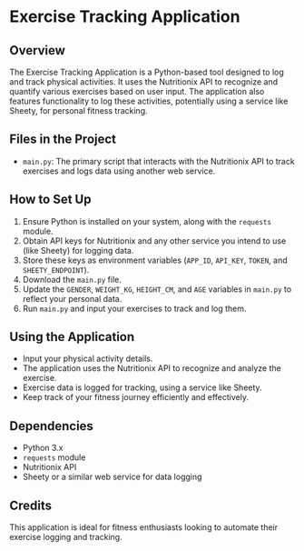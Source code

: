 # Exercise Tracking Application

## Overview
The Exercise Tracking Application is a Python-based tool designed to log and track physical activities. It uses the Nutritionix API to recognize and quantify various exercises based on user input. The application also features functionality to log these activities, potentially using a service like Sheety, for personal fitness tracking.

## Files in the Project
- `main.py`: The primary script that interacts with the Nutritionix API to track exercises and logs data using another web service.

## How to Set Up
1. Ensure Python is installed on your system, along with the `requests` module.
2. Obtain API keys for Nutritionix and any other service you intend to use (like Sheety) for logging data.
3. Store these keys as environment variables (`APP_ID`, `API_KEY`, `TOKEN`, and `SHEETY_ENDPOINT`).
4. Download the `main.py` file.
5. Update the `GENDER`, `WEIGHT_KG`, `HEIGHT_CM`, and `AGE` variables in `main.py` to reflect your personal data.
6. Run `main.py` and input your exercises to track and log them.

## Using the Application
- Input your physical activity details.
- The application uses the Nutritionix API to recognize and analyze the exercise.
- Exercise data is logged for tracking, using a service like Sheety.
- Keep track of your fitness journey efficiently and effectively.

## Dependencies
- Python 3.x
- `requests` module
- Nutritionix API
- Sheety or a similar web service for data logging

## Credits
This application is ideal for fitness enthusiasts looking to automate their exercise logging and tracking.

